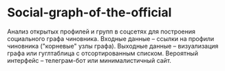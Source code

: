# Social-graph-of-the-official
Анализ открытых профилей и групп в соцсетях для построения социального графа чиновника.  Входные данные – ссылки на профили чиновника ("корневые" узлы графа). Выходные данные – визуализация графа или гуглтаблица с отсортированным списком. Вероятный интерфейс – телеграм-бот или минималистичный сайт.
